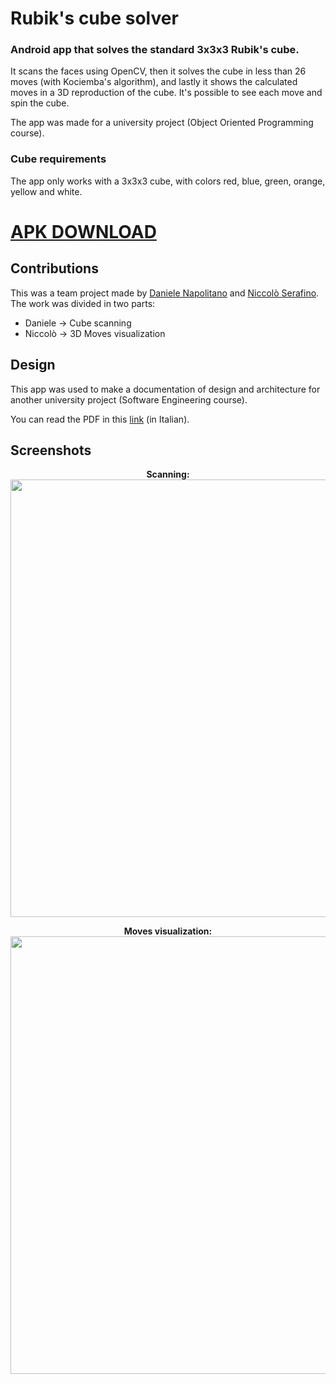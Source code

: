 # Rubik's cube solver
### Android app that solves the standard 3x3x3 Rubik's cube.
It scans the faces using OpenCV, then it solves the cube in less than 26 moves (with Kociemba's algorithm), and lastly it shows the calculated moves in a 3D reproduction of the cube. 
It's possible to see each move and spin the cube.

The app was made for a university project (Object Oriented Programming course).
### Cube requirements 
The app only works with a 3x3x3 cube, with colors red, blue, green, orange, yellow and white.

# [APK DOWNLOAD](https://github.com/danielenapo/Rubik-s-cube-solver/releases/download/v1.0/rubik.apk)

## Contributions
This was a team project made by [Daniele Napolitano](https://github.com/danielenapo) and [Niccolò Serafino](https://github.com/serafinon). The work was divided in two parts:
* Daniele -> Cube scanning
* Niccolò -> 3D Moves visualization

## Design
This app was used to make a documentation of design and architecture for another university project (Software Engineering course).

You can read the PDF in this [link](https://github.com/danielenapo/Rubik-s-cube-solver/blob/master/Design.pdf) (in Italian). <br>


## Screenshots
<div align="center">
  <b>Scanning:</b><br>
  <img src="rubikScan.gif" width="700"/>

   <b>Moves visualization:</b><br>
  <img src="rubikMoves.gif" height="700"/>
</div>



